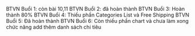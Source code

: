 BTVN Buổi 1: còn bài 10,11
BTVN Buổi 2: đã hoàn thành
BTVN Buổi 3: Hoàn thành 80%
BTVN Buổi 4: Thiếu phần Categories List và Free Shipping
BTVN Buổi 5: Đã hoàn thành
BTVN Buổi 6: Còn thiếu phần chart và chưa làm xong chức năng add thêm danh sách chi tiêu